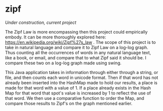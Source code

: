 # zipf


*Under construction, current project*


The Zipf Law is more encompassing then this project could empirically embody. It can be more thoroughly explored  here: https://en.wikipedia.org/wiki/Zipf%27s_law . The scope of this project is to take in natural language and compare it to Zipf Law on a log-log graph. Thus counting all the occurrences of words in any natural language text, like a book, or email, and compare that to what Zipf said it should be. I compare these two on a log-log graph made using swing.

This Java application takes in information through either through a string, or file, and then counts each word in unicode format. Then if that word has not already been inserted into the HashMap made to hold our results, a place is made for that word with a value of 1. If a place already exists in the Hash Map for that word that spot's value is increased by 1 to reflect the use of that word. We then use a comparative function to order the Map, and compare those results to Zipf's on the graph mentioned earlier. 



